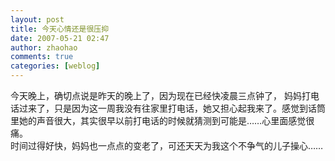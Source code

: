 ```yaml
---
layout: post
title: 今天心情还是很压抑
date: 2007-05-21 02:47
author: zhaohao
comments: true
categories: [weblog]
---
```

今天晚上，确切点说是昨天的晚上了，因为现在已经快凌晨三点钟了， 妈妈打电话过来了，只是因为这一周我没有往家里打电话，她又担心起我来了。感觉到话筒里她的声音很大，其实很早以前打电话的时候就猜测到可能是……心里面感觉很痛。   
时间过得好快，妈妈也一点点的变老了，可还天天为我这个不争气的儿子操心……   